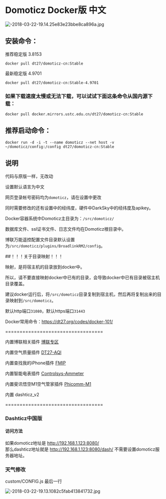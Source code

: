 # Domoticz Docker版 中文

![-2018-03-22-19.14.25e83e23bbe8ca896a.jpg](http://youjb.com/images/2018/03/22/-2018-03-22-19.14.25e83e23bbe8ca896a.jpg)

## 安装命令：
推荐稳定版 3.8153

```docker pull dt27/domoticz-cn:Stable```

最新稳定版 4.9701

```docker pull dt27/domoticz-cn:Stable-4.9701```


### 如果下载速度太慢或无法下载，可以试试下面这条命令从国内源下载：
```
docker pull docker.mirrors.ustc.edu.cn/dt27/domoticz-cn:Stable
```

## 推荐启动命令：
```
docker run -d -i -t --name domoticz --net host -v ~/domoticz/config:/config dt27/domoticz-cn:Stable
```

## 说明
代码与原版一样，无改动

设置默认语言为中文

网页登录帐号密码均为`domoticz`，请在设置中更改

同时需要修改的还有设置中的经纬度，硬件中DarkSky中的经纬度及apikey。


Docker容器系统中Domoticz主目录为：`/src/domoticz/`

数据库文件、ssl证书文件、日志文件均在Domoticz根目录中。

博联万能遥控配置文件目录默认设置为`/src/domoticz/plugins/BroadlinkRM2/config`。

##！！！关于目录映射！！！

映射，是将宿主机的目录放到docker中。

所以，请不要直接映射docker中已有的目录，会导致docker中已有目录被宿主机目录覆盖。

建议docker运行后，将`/src/domoticz`目录复制到宿主机，然后再将复制出来的目录映射到`/src/domoticz`。


默认http端口`31080`，默认https端口`31443`

Docker常用命令：https://dt27.org/codes/docker-101/

==================================

内置博联相关插件 [博联专区](https://www.domoticz.cn/forum/viewforum.php?f=33)

内置空气质量插件 [DT27-AQI](https://www.domoticz.cn/forum/viewtopic.php?f=11&t=42)

内置查找我的iPhone插件 [FMIP](https://www.domoticz.cn/forum/viewtopic.php?f=11&t=151)

内置智能电表插件 [Controlsys-Ammeter](https://www.domoticz.cn/forum/viewtopic.php?f=11&t=102)

内置斐讯悟空M1空气管家插件 [Phicomm-M1](https://www.domoticz.cn/forum/viewtopic.php?f=11&t=165)

内置 dashticz_v2  

==================================  

### Dashticz中国版
#### 访问方法
如果domoticz地址是 http://192.168.1.123:8080/  
那么dashticz地址就是 http://192.168.1.123:8080/dash/ 
不需要设置domoticz服务器地址。 
### 天气修改
custom/CONFIG.js 最后一行 

![-2018-03-22-19.13.1082c5fab413841732.jpg](http://youjb.com/images/2018/03/22/-2018-03-22-19.13.1082c5fab413841732.jpg)


